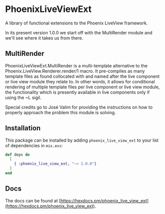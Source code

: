 # PhoenixLiveViewExt

A library of functional extensions to the Phoenix LiveView framework.

In its present version 1.0.0 we start off with the MultiRender module and we'll see where it takes us from there.

## MultiRender

PhoenixLiveViewExt.MultiRender is a multi-template alternative to the Phoenix.LiveView.Renderer.render/1 macro.
It pre-compiles as many template files as found collocated with and named after the live component or live view
module they relate to. In other words, it allows for conditional rendering of multiple template files per live component or
live view module, the functionality which is presently available in live components only if using the ~L sigil. 

Special credits go to José Valim for providing the instructions on how to properly approach the problem this module
is solving.

## Installation

This package can be installed by adding `phoenix_live_view_ext` to your list of dependencies in `mix.exs`:

```elixir
def deps do
  [
    { :phoenix_live_view_ext, "~> 1.0.0"}
  ]
end
```

## Docs

The docs can be found at [https://hexdocs.pm/phoenix_live_view_ext](https://hexdocs.pm/phoenix_live_view_ext).
